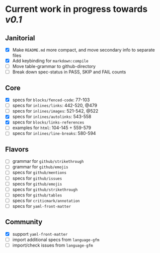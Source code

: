 # Current work in progress towards _v0.1_

## Janitorial

- [x] Make `README.md` more compact, and move secondary info to separate files
- [x] Add keybinding for `markdown:compile`
- [ ] Move table-grammar to github-directory
- [ ] Break down spec-status in PASS, SKIP and FAIL counts

## Core

- [x] specs for `blocks/fenced-code`: 77-103
- [ ] specs for `inlines/links`: 442-520, @479
- [ ] specs for `inlines/images`: 521-542, @522
- [x] specs for `inlines/autolinks`: 543-558
- [x] specs for `blocks/links-references`
- [ ] examples for `html`: 104-145 + 559-579
- [ ] specs for `inlines/line-breaks`: 580-594

## Flavors

- [ ] grammar for `github/strikethrough`
- [ ] grammar for `github/emojis`
- [ ] specs for `github/mentions`
- [ ] specs for `github/issues`
- [ ] specs for `github/emojis`
- [ ] specs for `github/strikethrough`
- [ ] specs for `github/tables`
- [ ] specs for `criticmark/annotation`
- [ ] specs for `yaml-front-matter`

## Community

- [x] support `yaml-front-matter`
- [ ] import additional specs from `language-gfm`
- [ ] import/check issues from `language-gfm`
